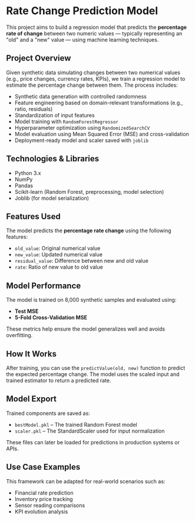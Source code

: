 # Rate Change Prediction Model

This project aims to build a regression model that predicts the **percentage rate of change** between two numeric values — typically representing an "old" and a "new" value — using machine learning techniques.

## Project Overview

Given synthetic data simulating changes between two numerical values (e.g., price changes, currency rates, KPIs), we train a regression model to estimate the percentage change between them. The process includes:

- Synthetic data generation with controlled randomness
- Feature engineering based on domain-relevant transformations (e.g., ratio, residuals)
- Standardization of input features
- Model training with `RandomForestRegressor`
- Hyperparameter optimization using `RandomizedSearchCV`
- Model evaluation using Mean Squared Error (MSE) and cross-validation
- Deployment-ready model and scaler saved with `joblib`

## Technologies & Libraries

- Python 3.x
- NumPy
- Pandas
- Scikit-learn (Random Forest, preprocessing, model selection)
- Joblib (for model serialization)

## Features Used

The model predicts the **percentage rate change** using the following features:
- `old_value`: Original numerical value
- `new_value`: Updated numerical value
- `residual_value`: Difference between new and old value
- `rate`: Ratio of new value to old value

## Model Performance

The model is trained on 8,000 synthetic samples and evaluated using:
- **Test MSE**
- **5-Fold Cross-Validation MSE**

These metrics help ensure the model generalizes well and avoids overfitting.

## How It Works

After training, you can use the `predictValue(old, new)` function to predict the expected percentage change. The model uses the scaled input and trained estimator to return a predicted rate.

## Model Export

Trained components are saved as:
- `bestModel.pkl` – The trained Random Forest model
- `scaler.pkl` – The StandardScaler used for input normalization

These files can later be loaded for predictions in production systems or APIs.

## Use Case Examples

This framework can be adapted for real-world scenarios such as:
- Financial rate prediction
- Inventory price tracking
- Sensor reading comparisons
- KPI evolution analysis
